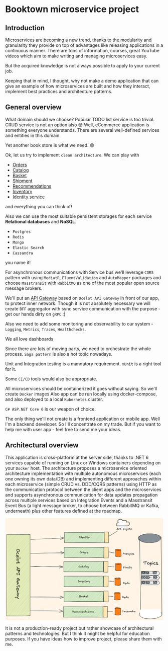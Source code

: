 # Booktown microservice project

## Introduction

Microservices are becoming a new trend, thanks to the modularity and granularity they provide on top of advantages like releasing applications in a continuous manner.
There are tons of information, courses, great YouTube videos which aim to make writing and managing microservices easy.

But the acquired knowledge is not always possible to apply to your current job.

Keeping that in mind, I thought, why not make a demo application that can give an example of how microservices are built and how they interact, implement best practices and architecture patterns.

## General overview

What domain should we choose? Popular TODO list service is too trivial. CRUD service is not an option also :unamused:
Well, eCommerce application is something everyone understands. There are several well-defined services and entities in this domain.

Yet another book store is what we need. :smiley:

Ok, let us try to implement `clean architecture`.
We can play with

- [Orders]()
- [Catalog]()
- [Basket]()
- [Shipment]()
- [Recommendations]()
- [Inventory](Src/Services/Inventory/README.md)
- [Identity service](Src/Services/Identity/README.md)

and everything you can think of!

Also we can use the most suitable persistent storages for each service **Relational databases** and **NoSQL**.

- `Postgres`
- `Redis`
- `Mongo`
- `Elastic Search`
- `Cassandra`

you name it!

For asynchronous communications with Service bus we'll leverage `CQRS` pattern with using `MediatR`, `FluentValidation` and `AutoMapper` packages and choose `Masstransit` with `RabbitMQ` as one of the most popular open source message brokers.

We'll put an [API Gateway](Src/APIGateway/README.md) based on `Ocelot API Gateway` in front of our app, to protect inner network.
Though it is not absolutely necessary we will create `BFF` aggregator with sync service communication with the purpose - get our hands dirty on `gRPC` :)

Also we need to add some monitoring and observability to our system - `Logging`, `Metrics`, `Traces`, `Healthchecks`.

We all love dashboards

Since there are lots of moving parts, we need to orchestrate the whole process. `Saga pattern` is also a hot topic nowadays.

Unit and Integration testing is a mandatory requirement. `xUnit` is a right tool for it.

Some `CI/CD` tools would also be appropriate.

All microservices should be containerized it goes without saying. So we'll create `Docker` images
Also app can be run locally using docker-compose, and also deployed to a local `Kubernetes` cluster.

`C# ASP.NET Core 6` is our weapon of choice.

The only thing we'll not create is a frontend application or mobile app.
Well I'm a backend developer. So I'll concentrate on my trade.
But if you want to help me with user app - feel free to send me your ideas.

## Architectural overview

This application is cross-platform at the server side, thanks to .NET 6 services capable of running on Linux or Windows containers depending on your `Docker` host.
The architecture proposes a microservice oriented architecture implementation with multiple autonomous microservices (each one owning its own data/DB) and implementing different approaches within each
microservice (simple CRUD vs. DDD/CQRS patterns) using HTTP as the communication protocol between the client apps and the microservices and supports asynchronous communication for data
updates propagation across multiple services based on Integration Events and a Masstransit Event Bus (a light message broker, to choose between RabbitMQ or Kafka, underneath) plus other
features defined at the roadmap.

![Architecture](img/Booktown-architecture.png)

It is not a production-ready project but rather showcase of architectural patterns and technologies.
But I think it might be helpful for education purposes.
If you have ideas how to improve project, please share them with me.
